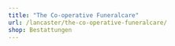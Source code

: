 ```yaml
---
title: "The Co-operative Funeralcare"
url: /lancaster/the-co-operative-funeralcare/
shop: Bestattungen
---
```

